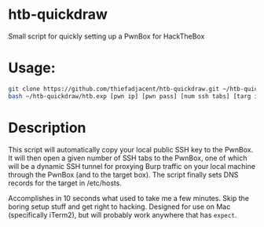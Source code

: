 # htb-quickdraw
Small script for quickly setting up a PwnBox for HackTheBox

# Usage:
```bash
git clone https://github.com/thiefadjacent/htb-quickdraw.git ~/htb-quickdraw/
bash ~/htb-quickdraw/htb.exp [pwn ip] [pwn pass] [num ssh tabs] [targ ip] [targ hostname]
```

# Description
This script will automatically copy your local public SSH key to the PwnBox.
It will then open a given number of SSH tabs to the PwnBox, one of which will be a dynamic SSH tunnel for proxying Burp traffic on your local machine through the PwnBox (and to the target box).
The script finally sets DNS records for the target in /etc/hosts.

Accomplishes in 10 seconds what used to take me a few minutes. Skip the boring setup stuff and get right to hacking.
Designed for use on Mac (specifically iTerm2), but will probably work anywhere that has `expect`.
